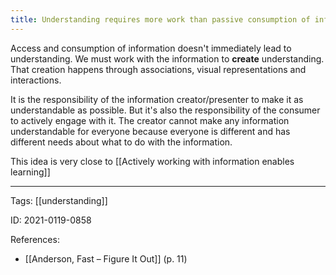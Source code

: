 ```yaml
---
title: Understanding requires more work than passive consumption of information
---
```


Access and consumption of information doesn't immediately lead to understanding.
We must work with the information to **create** understanding.
That creation happens through associations, visual representations and interactions.

It is the responsibility of the information creator/presenter to make it as understandable as possible. But it's also the responsibility of the consumer to actively engage with it. The creator cannot make any information understandable for everyone because everyone is different and has different needs about what to do with the information.

This idea is very close to [[Actively working with information enables learning]]

---

Tags: [[understanding]]

ID: 2021-0119-0858

References:
- [[Anderson, Fast – Figure It Out]] (p. 11)
